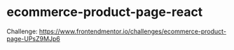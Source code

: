 ﻿# ecommerce-product-page-react

Challenge: https://www.frontendmentor.io/challenges/ecommerce-product-page-UPsZ9MJp6
